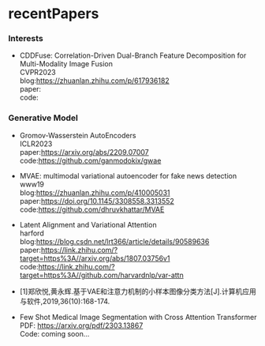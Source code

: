 # recentPapers

### Interests
- CDDFuse: Correlation-Driven Dual-Branch Feature Decomposition for Multi-Modality Image Fusion  
  CVPR2023  
  blog:https://zhuanlan.zhihu.com/p/617936182  
  paper:  
  code:  
  
### Generative Model
- Gromov-Wasserstein AutoEncoders  
  ICLR2023  
  paper:https://arxiv.org/abs/2209.07007  
  code:https://github.com/ganmodokix/gwae  

- MVAE: multimodal variational autoencoder for fake news detection  
  www19  
  blog:https://zhuanlan.zhihu.com/p/410005031  
  paper:https://doi.org/10.1145/3308558.3313552  
  code:https://github.com/dhruvkhattar/MVAE

- Latent Alignment and Variational Attention  
  harford  
  blog:https://blog.csdn.net/lrt366/article/details/90589636  
  paper:https://link.zhihu.com/?target=https%3A//arxiv.org/abs/1807.03756v1  
  code:https://link.zhihu.com/?target=https%3A//github.com/harvardnlp/var-attn

- [1]郑欣悦,黄永辉.基于VAE和注意力机制的小样本图像分类方法[J].计算机应用与软件,2019,36(10):168-174.  

- Few Shot Medical Image Segmentation with Cross Attention Transformer  
  PDF: https://arxiv.org/pdf/2303.13867  
  Code: coming soon...  
